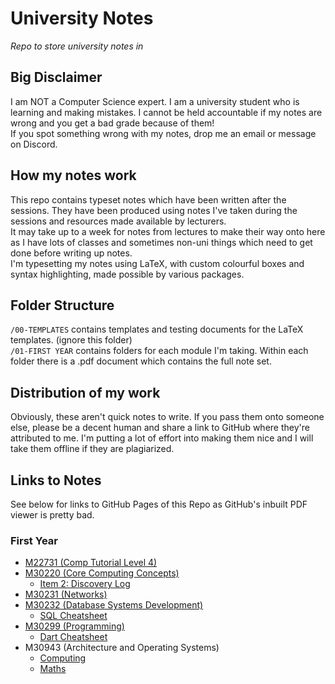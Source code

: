 # University Notes

*Repo to store university notes in*

## Big Disclaimer
I am NOT a Computer Science expert. I am a university student who is learning and making mistakes. I cannot be held accountable if my notes are wrong and you get a bad grade because of them!  
If you spot something wrong with my notes, drop me an email or message on Discord.

## How my notes work
This repo contains typeset notes which have been written after the sessions. They have been produced using notes I've taken during the sessions and resources made available by lecturers.   
It may take up to a week for notes from lectures to make their way onto here as I have lots of classes and sometimes non-uni things which need to get done before writing up notes.  
I'm typesetting my notes using LaTeX, with custom colourful boxes and syntax highlighting, made possible by various packages. 

## Folder Structure
`/00-TEMPLATES` contains templates and testing documents for the LaTeX templates. (ignore this folder)  
`/01-FIRST YEAR` contains folders for each module I'm taking. Within each folder there is a .pdf document which contains the full note set. 

## Distribution of my work
Obviously, these aren't quick notes to write. If you pass them onto someone else, please be a decent human and share a link to GitHub where they're attributed to me. I'm putting a lot of effort into making them nice and I will take them offline if they are plagiarized.  

## Links to Notes
See below for links to GitHub Pages of this Repo as GitHub's inbuilt PDF viewer is pretty bad.
### First Year
* [M22731 (Comp Tutorial Level 4)](01-FIRST-YEAR/M22731-compTutorialLevel4/M22731.pdf)
* [M30220 (Core Computing Concepts)](01-FIRST-YEAR/M30220-coreComputingConcepts/M30220.pdf)
  * [Item 2: Discovery Log](01-FIRST-YEAR/M30220-coreComputingConcepts/00-discovery-log-web/main.pdf)
* [M30231 (Networks)](01-FIRST-YEAR/M30231-networks/M30231.pdf)
* [M30232 (Database Systems Development)](01-FIRST-YEAR/M30232-databaseSystemsDevelopment/M30232.pdf)
  * [SQL Cheatsheet](01-FIRST-YEAR/M30232-databaseSystemsDevelopment/00-sqlCheatsheet/sqlCheatsheet.pdf)
* [M30299 (Programming)](01-FIRST-YEAR/M30299-programming/M30299.pdf)
  * [Dart Cheatsheet](01-FIRST-YEAR/M30299-programming/00-dartCheatsheet/dartCheatsheet.pdf)
* M30943 (Architecture and Operating Systems)
  * [Computing](01-FIRST-YEAR/M30943-architectureAndOperatingSystems/Computing/M30943.pdf)
  * [Maths](01-FIRST-YEAR/M30943-architectureAndOperatingSystems/Maths/M30943-maths.pdf)